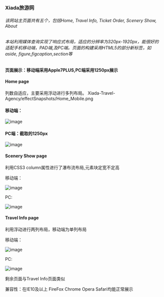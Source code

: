 
### Xiada旅游网
###### 该网站主页面共有五个，包括Home, Travel Info, Ticket Order, Scenery Show, About

###### 本站利用媒体查询实现了响应式布局，适应的分辨率为320px-1920px，能很好的适配手机移动端，PAD端,及PC端。页面的构建采用HTML5的部分新标签，如aside, figure,figcaption,section等

#### 页面展示：移动端采用Apple7PLUS,PC端采用1250px展示
#### Home page

列数自适应，主要采用浮动进行多列布局。
Xiada-Travel-Agency/effectSnapshots/Home_Mobile.png
#### 移动端：
![image](https://github.com/wangbinXMU/Xiada-Travel-Agency/blob/master/effectSnapshots/Home_Mobile.png)

#### PC端：截取的1250px

![image](https://github.com/wangbinXMU/Xiada-Travel-Agency/blob/master/effectSnapshots/Home_PC.png)

#### Scenery Show page

利用CSS3 column属性进行了瀑布流布局,元素块定宽不定高

移动端：

![image](https://github.com/wangbinXMU/Xiada-Travel-Agency/blob/master/effectSnapshots/SceneryShow_Mobile.png)

PC:

![image](https://github.com/wangbinXMU/Xiada-Travel-Agency/blob/master/effectSnapshots/SceneryShow_PC.png)

#### Travel Info page

利用浮动进行两列布局，移动端为单列布局

移动端：

![image](https://github.com/wangbinXMU/Xiada-Travel-Agency/blob/master/effectSnapshots/TravelInfo_Mobile.png)

PC:

![image](https://github.com/wangbinXMU/Xiada-Travel-Agency/blob/master/effectSnapshots/TravelInfo_PC.png)


剩余页面与Travel Info页面类似

兼容性：在IE10及以上 FireFox Chrome Opera Safari均能正常展示